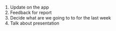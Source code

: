 1. Update on the app
2. Feedback for report
3. Decide what are we going to to for the last week
4. Talk about presentation